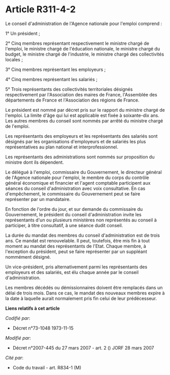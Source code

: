 # Article R311-4-2

Le conseil d'administration de l'Agence nationale pour l'emploi comprend :

1° Un président ;

2° Cinq membres représentant respectivement le ministre chargé de l'emploi, le ministre chargé de l'éducation nationale, le
ministre chargé du budget, le ministre chargé de l'industrie, le ministre chargé des collectivités locales ;

3° Cinq membres représentant les employeurs ;

4° Cinq membres représentant les salariés ;

5° Trois représentants des collectivités territoriales désignés respectivement par l'Association des maires de France,
l'Assemblée des départements de France et l'Association des régions de France.

Le président est nommé par décret pris sur le rapport du ministre chargé de l'emploi. La limite d'âge qui lui est applicable
est fixée à soixante-dix ans. Les autres membres du conseil sont nommés par arrêté du ministre chargé de l'emploi.

Les représentants des employeurs et les représentants des salariés sont désignés par les organisations d'employeurs et de
salariés les plus représentatives au plan national et interprofessionnel.

Les représentants des administrations sont nommés sur proposition du ministre dont ils dépendent.

Le délégué à l'emploi, commissaire du Gouvernement, le directeur général de l'Agence nationale pour l'emploi, le membre du
corps du contrôle général économique et financier et l'agent comptable participent aux séances du conseil d'administration
avec voix consultative. En cas d'empêchement, le commissaire du Gouvernement peut se faire représenter par un mandataire.

En fonction de l'ordre du jour, et sur demande du commissaire du Gouvernement, le président du conseil d'administration
invite les représentants d'un ou plusieurs ministères non représentés au conseil à participer, à titre consultatif, à une
séance dudit conseil.

La durée du mandat des membres du conseil d'administration est de trois ans. Ce mandat est renouvelable. Il peut, toutefois,
être mis fin à tout moment au mandat des représentants de l'Etat. Chaque membre, à l'exception du président, peut se faire
représenter par un suppléant nommément désigné.

Un vice-président, pris alternativement parmi les représentants des employeurs et des salariés, est élu chaque année par le
conseil d'administration.

Les membres décédés ou démissionnaires doivent être remplacés dans un délai de trois mois. Dans ce cas, le mandat des
nouveaux membres expire à la date à laquelle aurait normalement pris fin celui de leur prédécesseur.

**Liens relatifs à cet article**

_Codifié par_:

  - Décret n°73-1048 1973-11-15

_Modifié par_:

  - Décret n°2007-445 du 27 mars 2007 - art. 2 () JORF 28 mars 2007

_Cité par_:

  - Code du travail - art. R834-1 (M)
